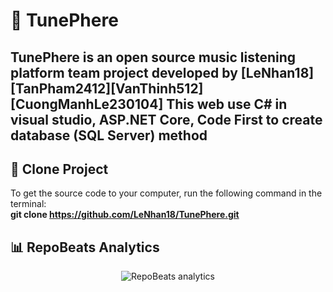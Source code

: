 # 🎵 TunePhere

TunePhere is an open source music listening platform team project developed by [LeNhan18][TanPham2412][VanThinh512][CuongManhLe230104]
This web use C# in visual studio, ASP.NET Core, Code First to create database (SQL Server) method
---

## 🚀 Clone Project

To get the source code to your computer, run the following command in the terminal:
<br>
**git clone https://github.com/LeNhan18/TunePhere.git**

## 📊 RepoBeats Analytics

<p align="center">
  <img src="https://repobeats.axiom.co/api/embed/28b5116183d0171f30dc4b6d430b142a22ed4053.svg" alt="RepoBeats analytics" />
</p>
